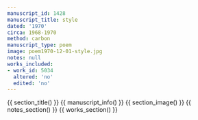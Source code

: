 ```yaml
---
manuscript_id: 1428
manuscript_title: style
dated: '1970'
circa: 1968-1970
method: carbon
manuscript_type: poem
image: poem1970-12-01-style.jpg
notes: null
works_included:
- work_id: 5034
  altered: 'no'
  edited: 'no'
---
```


{{ section_title() }}
{{ manuscript_info() }}
{{ section_image() }}
{{ notes_section() }}
{{ works_section() }}
